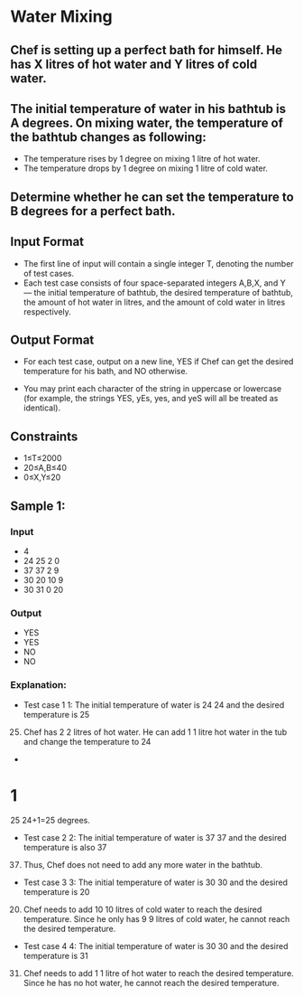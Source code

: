 # Water Mixing
## Chef is setting up a perfect bath for himself. He has X litres of hot water and Y litres of cold water.
## The initial temperature of water in his bathtub is A degrees. On mixing water, the temperature of the bathtub changes as following:
- The temperature rises by 1 degree on mixing 1 litre of hot water.
- The temperature drops by 1 degree on mixing 1 litre of cold water.

## Determine whether he can set the temperature to B degrees for a perfect bath.

## Input Format
- The first line of input will contain a single integer T, denoting the number of test cases.
- Each test case consists of four space-separated integers A,B,X, and Y — the initial temperature of bathtub, the desired temperature of bathtub, the amount of hot water in litres, and the amount of cold water in litres respectively.

## Output Format
- For each test case, output on a new line, YES if Chef can get the desired temperature for his bath, and NO otherwise.

- You may print each character of the string in uppercase or lowercase (for example, the strings YES, yEs, yes, and yeS will all be treated as identical).

## Constraints
- 1≤T≤2000
- 20≤A,B≤40
- 0≤X,Y≤20

## Sample 1:
### Input
- 4
- 24 25 2 0
- 37 37 2 9
- 30 20 10 9
- 30 31 0 20
### Output
- YES
- YES
- NO
- NO

### Explanation:
- Test case 
1
1: The initial temperature of water is 
24
24 and the desired temperature is 
25
25. Chef has 
2
2 litres of hot water. He can add 
1
1 litre hot water in the tub and change the temperature to 
24
+
1
=
25
24+1=25 degrees.

- Test case 
2
2: The initial temperature of water is 
37
37 and the desired temperature is also 
37
37. Thus, Chef does not need to add any more water in the bathtub.

- Test case 
3
3: The initial temperature of water is 
30
30 and the desired temperature is 
20
20. Chef needs to add 
10
10 litres of cold water to reach the desired temperature. Since he only has 
9
9 litres of cold water, he cannot reach the desired temperature.

- Test case 
4
4: The initial temperature of water is 
30
30 and the desired temperature is 
31
31. Chef needs to add 
1
1 litre of hot water to reach the desired temperature. Since he has no hot water, he cannot reach the desired temperature.